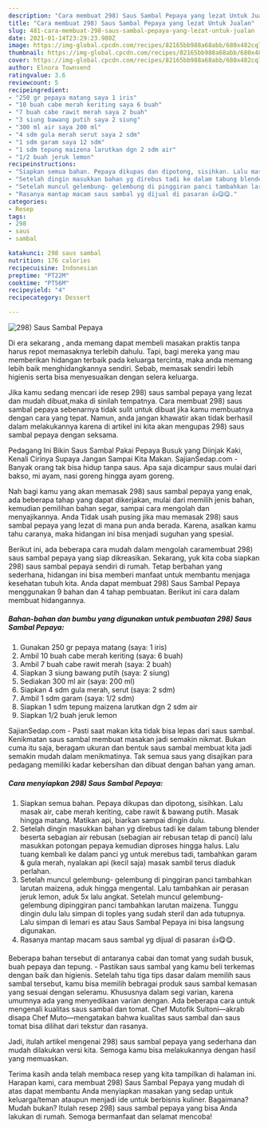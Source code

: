 ```yaml
---
description: "Cara membuat 298) Saus Sambal Pepaya yang lezat Untuk Jualan"
title: "Cara membuat 298) Saus Sambal Pepaya yang lezat Untuk Jualan"
slug: 481-cara-membuat-298-saus-sambal-pepaya-yang-lezat-untuk-jualan
date: 2021-01-14T23:29:23.980Z
image: https://img-global.cpcdn.com/recipes/82165bb988a68abb/680x482cq70/298-saus-sambal-pepaya-foto-resep-utama.jpg
thumbnail: https://img-global.cpcdn.com/recipes/82165bb988a68abb/680x482cq70/298-saus-sambal-pepaya-foto-resep-utama.jpg
cover: https://img-global.cpcdn.com/recipes/82165bb988a68abb/680x482cq70/298-saus-sambal-pepaya-foto-resep-utama.jpg
author: Elnora Townsend
ratingvalue: 3.6
reviewcount: 5
recipeingredient:
- "250 gr pepaya matang saya 1 iris"
- "10 buah cabe merah keriting saya 6 buah"
- "7 buah cabe rawit merah saya 2 buah"
- "3 siung bawang putih saya 2 siung"
- "300 ml air saya 200 ml"
- "4 sdm gula merah serut saya 2 sdm"
- "1 sdm garam saya 12 sdm"
- "1 sdm tepung maizena larutkan dgn 2 sdm air"
- "1/2 buah jeruk lemon"
recipeinstructions:
- "Siapkan semua bahan. Pepaya dikupas dan dipotong, sisihkan. Lalu masak air, cabe merah keriting, cabe rawit &amp; bawang putih. Masak hingga matang. Matikan api, biarkan sampai dingin dulu."
- "Setelah dingin masukkan bahan yg direbus tadi ke dalam tabung blender beserta sebagian air rebusan (sebagian air rebusan tetap di panci) lalu masukkan potongan pepaya kemudian diproses hingga halus. Lalu tuang kembali ke dalam panci yg untuk merebus tadi, tambahkan garam &amp; gula merah, nyalakan api (kecil saja) masak sambil terus diaduk perlahan."
- "Setelah muncul gelembung- gelembung di pinggiran panci tambahkan larutan maizena, aduk hingga mengental. Lalu tambahkan air perasan jeruk lemon, aduk 5x lalu angkat. Setelah muncul gelembung- gelembung dipinggiran panci tambahkan larutan maizena. Tunggu dingin dulu lalu simpan di toples yang sudah steril dan ada tutupnya. Lalu simpan di lemari es atau Saus Sambal Pepaya ini bisa langsung digunakan."
- "Rasanya mantap macam saus sambal yg dijual di pasaran 👍😋😋."
categories:
- Resep
tags:
- 298
- saus
- sambal

katakunci: 298 saus sambal 
nutrition: 176 calories
recipecuisine: Indonesian
preptime: "PT22M"
cooktime: "PT56M"
recipeyield: "4"
recipecategory: Dessert

---
```



![298) Saus Sambal Pepaya](https://img-global.cpcdn.com/recipes/82165bb988a68abb/680x482cq70/298-saus-sambal-pepaya-foto-resep-utama.jpg)

Di era  sekarang , anda memang dapat membeli masakan praktis tanpa harus repot memasaknya terlebih dahulu. Tapi, bagi mereka yang mau memberikan hidangan terbaik pada keluarga tercinta, maka anda memang lebih baik menghidangkannya sendiri. Sebab, memasak sendiri lebih higienis serta bisa menyesuaikan dengan selera keluarga.

Jika kamu sedang mencari ide resep 298) saus sambal pepaya yang lezat dan mudah dibuat,maka di sinilah tempatnya. Cara membuat 298) saus sambal pepaya  sebenarnya tidak sulit untuk dibuat jika kamu membuatnya dengan cara yang tepat. Namun, anda jangan khawatir akan tidak berhasil dalam melakukannya 
karena di artikel ini kita akan mengupas 298) saus sambal pepaya dengan seksama.  

Pedagang Ini Bikin Saus Sambal Pakai Pepaya Busuk yang Diinjak Kaki, Kenali Cirinya Supaya Jangan Sampai Kita Makan. SajianSedap.com - Banyak orang tak bisa hidup tanpa saus. Apa saja dicampur saus mulai dari bakso, mi ayam, nasi goreng hingga ayam goreng.

Nah bagi kamu yang akan memasak 298) saus sambal pepaya yang enak, ada beberapa tahap yang dapat dikerjakan, mulai dari memilih jenis bahan, kemudian pemilihan bahan segar, sampai cara mengolah dan menyajikannya. Anda Tidak usah pusing jika mau memasak 298) saus sambal pepaya yang lezat di mana pun anda berada. Karena, asalkan kamu  tahu caranya, maka hidangan ini bisa menjadi suguhan yang spesial.

Berikut ini, ada beberapa cara mudah dalam mengolah caramembuat 298) saus sambal pepaya yang siap dikreasikan. Sekarang, yuk kita coba siapkan 298) saus sambal pepaya sendiri di rumah. Tetap berbahan yang sederhana, hidangan ini bisa memberi manfaat untuk membantu menjaga kesehatan tubuh kita. Anda dapat membuat 298) Saus Sambal Pepaya menggunakan 9 bahan dan 4 tahap pembuatan. Berikut ini cara dalam membuat hidangannya.

<!--inarticleads1-->

##### Bahan-bahan dan bumbu yang digunakan untuk pembuatan 298) Saus Sambal Pepaya:

1. Gunakan 250 gr pepaya matang (saya: 1 iris)
1. Ambil 10 buah cabe merah keriting (saya: 6 buah)
1. Ambil 7 buah cabe rawit merah (saya: 2 buah)
1. Siapkan 3 siung bawang putih (saya: 2 siung)
1. Sediakan 300 ml air (saya: 200 ml)
1. Siapkan 4 sdm gula merah, serut (saya: 2 sdm)
1. Ambil 1 sdm garam (saya: 1/2 sdm)
1. Siapkan 1 sdm tepung maizena larutkan dgn 2 sdm air
1. Siapkan 1/2 buah jeruk lemon


SajianSedap.com - Pasti saat makan kita tidak bisa lepas dari saus sambal. Kenikmatan saus sambal membuat masakan jadi semakin nikmat. Bukan cuma itu saja, beragam ukuran dan bentuk saus sambal membuat kita jadi semakin mudah dalam menikmatinya. Tak semua saus yang disajikan para pedagang memiliki kadar kebersihan dan dibuat dengan bahan yang aman. 

<!--inarticleads2-->

##### Cara menyiapkan 298) Saus Sambal Pepaya:

1. Siapkan semua bahan. Pepaya dikupas dan dipotong, sisihkan. Lalu masak air, cabe merah keriting, cabe rawit &amp; bawang putih. Masak hingga matang. Matikan api, biarkan sampai dingin dulu.
1. Setelah dingin masukkan bahan yg direbus tadi ke dalam tabung blender beserta sebagian air rebusan (sebagian air rebusan tetap di panci) lalu masukkan potongan pepaya kemudian diproses hingga halus. Lalu tuang kembali ke dalam panci yg untuk merebus tadi, tambahkan garam &amp; gula merah, nyalakan api (kecil saja) masak sambil terus diaduk perlahan.
1. Setelah muncul gelembung- gelembung di pinggiran panci tambahkan larutan maizena, aduk hingga mengental. Lalu tambahkan air perasan jeruk lemon, aduk 5x lalu angkat. Setelah muncul gelembung- gelembung dipinggiran panci tambahkan larutan maizena. Tunggu dingin dulu lalu simpan di toples yang sudah steril dan ada tutupnya. Lalu simpan di lemari es atau Saus Sambal Pepaya ini bisa langsung digunakan.
1. Rasanya mantap macam saus sambal yg dijual di pasaran 👍😋😋.


Beberapa bahan tersebut di antaranya cabai dan tomat yang sudah busuk, buah pepaya dan tepung. - Pastikan saus sambal yang kamu beli terkemas dengan baik dan higienis. Setelah tahu tiga tips dasar dalam memilih saus sambal tersebut, kamu bisa memilih bebragai produk saus sambal kemasan yang sesuai dengan seleramu. Khususnya dalam segi varian, karena umumnya ada yang menyedikaan varian dengan. Ada beberapa cara untuk mengenali kualitas saus sambal dan tomat. Chef Mutofik Sultoni—akrab disapa Chef Muto—mengatakan bahwa kualitas saus sambal dan saus tomat bisa dilihat dari tekstur dan rasanya. 

Jadi, itulah artikel mengenai  298) saus sambal pepaya  yang sederhana dan mudah dilakukan versi kita. Semoga kamu bisa melakukannya dengan hasil yang memuaskan. 

Terima kasih anda telah membaca resep yang kita tampilkan di halaman ini. Harapan kami, cara membuat  298) Saus Sambal Pepaya yang mudah di atas dapat membantu Anda menyiapkan masakan yang sedap untuk keluarga/teman ataupun menjadi ide untuk berbisnis kuliner. Bagaimana? Mudah bukan? Itulah resep 298) saus sambal pepaya yang bisa Anda lakukan di rumah. Semoga bermanfaat dan selamat mencoba!

